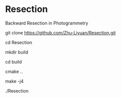 # Resection

Backward Resection in Photogrammetry


git clone https://github.com/Zhu-Liyuan/Resection.git

cd Resection

mkdir build 

cd build 

cmake ..

make -j4

./Resection

